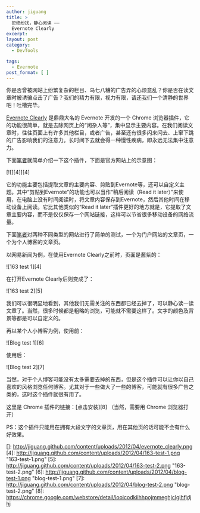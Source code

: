 ```yaml
---
author: jiguang
title: >
  拒绝纷扰，静心阅读 ——
  Evernote Clearly
excerpt:
layout: post
category:
  - DevTools

tags:
  - Evernote
post_format: [ ]
---
```

你是否曾被网站上纷繁复杂的栏目、乌七八糟的广告弄的心烦意乱？你是否在读文章时被诱骗点击了广告？我们的精力有限，视力有限，请还我们一个清静的世界吧！吐槽完毕。

[Evernote Clearly][1] 是鼎鼎大名的 Evernote 开发的一个 Chrome 浏览器插件，它的功能很简单，就是去除网页上的“闲杂人等”，集中显示主要内容。在我们阅读文章时，往往页面上有许多其他栏目，或者广告，甚至还有很多闪来闪去、上窜下跳的广告影响我们的注意力。长时间下去就会得一种慢性疾病，即永远无法集中注意力。

下面[笔者][2]就简单介绍一下这个插件，下面是官方网站上的示意图：

[![][4]][4]

它的功能主要包括提取文章的主要内容、剪贴到Evernote等，还可以自定义主题。其中“剪贴到Evernote”的功能也可以当作“稍后阅读（Read it later）”来使用，在电脑上没有时间阅读时，将文章内容保存到Evernote，然后其他时间在移动设备上阅读。它比其他类似的“Read it later”插件更好的地方就是，它提取了文章主要内容，而不是仅仅保存一个网站链接，这样可以节省很多移动设备的网络流量。

下面[笔者][2]对两种不同类型的网站进行了简单的测试，一个为门户网站的文章页，一个为个人博客的文章页。

以网易新闻为例，在使用Evernote Clearly之前时，页面是酱紫的：

![163 test 1][4]

在打开Evernote Clearly后则变成了：

![163 test 2][5]

我们可以很明显地看到，其他我们无需关注的东西都已经去掉了，可以静心读一读文章了。当然，很多时候都是粗略的浏览，可能就不需要这样了。文字的颜色及背景等都是可以自定义的。

再以某个人小博客为例，使用前：

![Blog test 1][6]

使用后：

![Blog test 2][7]

当然，对于个人博客可能没有太多需要去掉的东西，但是这个插件可以让你以自己喜欢的风格浏览任何博客。尤其对于一些做大了一些的博客，可能就有很多广告之类的，这时这个插件就很有用了。

这里是 Chrome 插件的链接：[点击安装][8] （当然，需要用 Chrome 浏览器打开）

PS：这个插件只能用在拥有大段文字的文章页，用在其他页的话可能不会有什么好效果。

 [1]: https://www.evernote.com/clearly/
 [2]: http://jiguang.github.com "笔者"
 []: http://jiguang.github.com/content/uploads/2012/04/evernote_clearly.png
 [4]: http://jiguang.github.com/content/uploads/2012/04/163-test-1.png "163-test-1.png"
 [5]: http://jiguang.github.com/content/uploads/2012/04/163-test-2.png "163-test-2.png"
 [6]: http://jiguang.github.com/content/uploads/2012/04/blog-test-1.png "blog-test-1.png"
 [7]: http://jiguang.github.com/content/uploads/2012/04/blog-test-2.png "blog-test-2.png"
 [8]: https://chrome.google.com/webstore/detail/iooicodkiihhpojmmeghjclgihfjdjhj